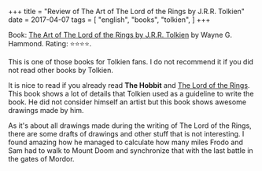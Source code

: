 +++
title = "Review of The Art of The Lord of the Rings by J.R.R. Tolkien"
date = 2017-04-07
tags = [
    "english",
    "books",
    "tolkien",
]
+++

Book: [The Art of The Lord of the Rings by J.R.R. Tolkien](https://www.goodreads.com/book/show/24886320) by Wayne G. Hammond. Rating: ⭐️⭐️⭐️⭐️.

This is one of those books for Tolkien fans. I do not recommend it if you did not read other books by Tolkien.

It is nice to read if you already read **The Hobbit** and [The Lord of the Rings](/lotr). This book shows a lot of details that Tolkien used as a guideline to write the book. He did not consider himself an artist but this book shows awesome drawings made by him.

As it's about all drawings made during the writing of The Lord of the Rings, there are some drafts of drawings and other stuff that is not interesting. I found amazing how he managed to calculate how many miles Frodo and Sam had to walk to Mount Doom and synchronize that with the last battle in the gates of Mordor.
